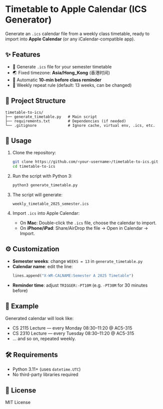# Timetable to Apple Calendar (ICS Generator)

Generate an `.ics` calendar file from a weekly class timetable, ready to import into **Apple Calendar** (or any iCalendar-compatible app).

## ✨ Features
- 📅 Generate `.ics` file for your semester timetable  
- 🌏 Fixed timezone: **Asia/Hong_Kong** (香港时间)  
- 🔔 Automatic **10-min before class reminder**  
- 🔁 Weekly repeat rule (default: 13 weeks, can be changed)  

## 📂 Project Structure
```
timetable-to-ics/
├── generate_timetable.py   # Main script
├── requirements.txt        # Dependencies (if needed)
└── .gitignore              # Ignore cache, virtual env, .ics, etc.
```

## 🚀 Usage

1. Clone the repository:
   ```bash
   git clone https://github.com/<your-username>/timetable-to-ics.git
   cd timetable-to-ics
   ```

2. Run the script with Python 3:
   ```bash
   python3 generate_timetable.py
   ```

3. The script will generate:
   ```
   weekly_timetable_2025_semester.ics
   ```

4. Import `.ics` into Apple Calendar:
   - On **Mac**: Double-click the `.ics` file, choose the calendar to import.  
   - On **iPhone/iPad**: Share/AirDrop the file → Open in Calendar → Import.  

## ⚙️ Customization
- **Semester weeks**: change `WEEKS = 13` in `generate_timetable.py`  
- **Calendar name**: edit the line:
  ```python
  lines.append("X-WR-CALNAME:Semester A 2025 Timetable")
  ```
- **Reminder time**: adjust `TRIGGER:-PT10M` (e.g. `-PT30M` for 30 minutes before)

## 📖 Example
Generated calendar will look like:
- CS 2115 Lecture — every Monday 08:30–11:20 @ AC5-315  
- CS 2310 Lecture — every Tuesday 08:30–11:20 @ AC5-315  
- … and so on, repeated weekly.

## 🛠️ Requirements
- Python 3.11+ (uses `datetime.UTC`)
- No third-party libraries required

## 📜 License
MIT License
